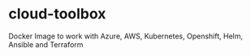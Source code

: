 # cloud-toolbox
Docker Image to work with Azure, AWS, Kubernetes, Openshift, Helm, Ansible and Terraform
